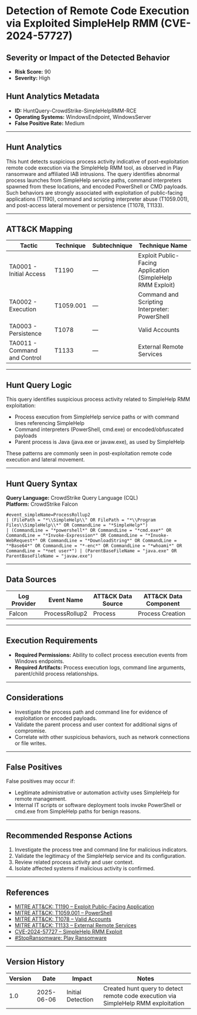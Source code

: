 # Detection of Remote Code Execution via Exploited SimpleHelp RMM (CVE-2024-57727)

## Severity or Impact of the Detected Behavior
- **Risk Score:** 90
- **Severity:** High

## Hunt Analytics Metadata

- **ID:** HuntQuery-CrowdStrike-SimpleHelpRMM-RCE
- **Operating Systems:** WindowsEndpoint, WindowsServer
- **False Positive Rate:** Medium

---

## Hunt Analytics

This hunt detects suspicious process activity indicative of post-exploitation remote code execution via the SimpleHelp RMM tool, as observed in Play ransomware and affiliated IAB intrusions. The query identifies abnormal process launches from SimpleHelp service paths, command interpreters spawned from these locations, and encoded PowerShell or CMD payloads. Such behaviors are strongly associated with exploitation of public-facing applications (T1190), command and scripting interpreter abuse (T1059.001), and post-access lateral movement or persistence (T1078, T1133).

---

## ATT&CK Mapping

| Tactic                        | Technique   | Subtechnique | Technique Name                                            |
|-------------------------------|-------------|--------------|----------------------------------------------------------|
| TA0001 - Initial Access       | T1190       | —            | Exploit Public-Facing Application (SimpleHelp RMM Exploit)|
| TA0002 - Execution            | T1059.001   | —            | Command and Scripting Interpreter: PowerShell            |
| TA0003 - Persistence         | T1078       | —            | Valid Accounts                                           |
| TA0011 - Command and Control | T1133       | —            | External Remote Services                                 |

---

## Hunt Query Logic

This query identifies suspicious process activity related to SimpleHelp RMM exploitation:

- Process execution from SimpleHelp service paths or with command lines referencing SimpleHelp
- Command interpreters (PowerShell, cmd.exe) or encoded/obfuscated payloads
- Parent process is Java (java.exe or javaw.exe), as used by SimpleHelp

These patterns are commonly seen in post-exploitation remote code execution and lateral movement.

---

## Hunt Query Syntax

**Query Language:** CrowdStrike Query Language (CQL)  
**Platform:** CrowdStrike Falcon

```fql
#event_simpleName=ProcessRollup2  
| (FilePath = "*\\SimpleHelp\\" OR FilePath = "*\\Program Files\\SimpleHelp\\*" OR CommandLine = "*SimpleHelp*")  
| (CommandLine = "*powershell*" OR CommandLine = "*cmd.exe*" OR CommandLine = "*Invoke-Expression*" OR CommandLine = "*Invoke-WebRequest*" OR CommandLine = "*DownloadString*" OR CommandLine = "*Base64*" OR CommandLine = "*-enc*" OR CommandLine = "*whoami*" OR CommandLine = "*net user*") | (ParentBaseFileName = "java.exe" OR ParentBaseFileName = "javaw.exe") 
```

---

## Data Sources

| Log Provider | Event Name       | ATT&CK Data Source  | ATT&CK Data Component  |
|--------------|------------------|---------------------|------------------------|
| Falcon       | ProcessRollup2   | Process             | Process Creation       |

---

## Execution Requirements

- **Required Permissions:** Ability to collect process execution events from Windows endpoints.
- **Required Artifacts:** Process execution logs, command line arguments, parent/child process relationships.

---

## Considerations

- Investigate the process path and command line for evidence of exploitation or encoded payloads.
- Validate the parent process and user context for additional signs of compromise.
- Correlate with other suspicious behaviors, such as network connections or file writes.

---

## False Positives

False positives may occur if:
- Legitimate administrative or automation activity uses SimpleHelp for remote management.
- Internal IT scripts or software deployment tools invoke PowerShell or cmd.exe from SimpleHelp paths for benign reasons.

---

## Recommended Response Actions

1. Investigate the process tree and command line for malicious indicators.
2. Validate the legitimacy of the SimpleHelp service and its configuration.
3. Review related process activity and user context.
4. Isolate affected systems if malicious activity is confirmed.

---

## References

- [MITRE ATT&CK: T1190 – Exploit Public-Facing Application](https://attack.mitre.org/techniques/T1190/)
- [MITRE ATT&CK: T1059.001 – PowerShell](https://attack.mitre.org/techniques/T1059/001/)
- [MITRE ATT&CK: T1078 – Valid Accounts](https://attack.mitre.org/techniques/T1078/)
- [MITRE ATT&CK: T1133 – External Remote Services](https://attack.mitre.org/techniques/T1133/)
- [CVE-2024-57727 – SimpleHelp RMM Exploit](https://nvd.nist.gov/vuln/detail/CVE-2024-57727)
- [#StopRansomware: Play Ransomware](https://www.cisa.gov/news-events/cybersecurity-advisories/aa23-352a)

---

## Version History

| Version | Date       | Impact            | Notes                                                                                      |
|---------|------------|-------------------|--------------------------------------------------------------------------------------------|
| 1.0     | 2025-06-06 | Initial Detection | Created hunt query to detect remote code execution via SimpleHelp RMM exploitation          |

